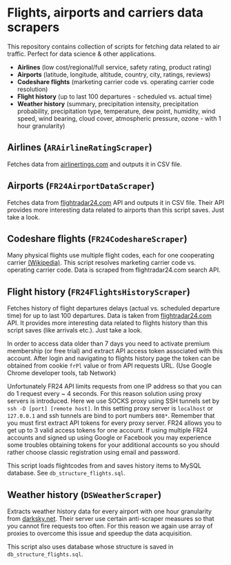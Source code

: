 Flights, airports and carriers data scrapers
============================================

This repository contains collection of scripts for fetching data related to air traffic. Perfect for data science & other applications.

- **Airlines** (low cost/regional/full service, safety rating, product rating)
- **Airports** (latitude, longitude, altitude, country, city, ratings, reviews)
- **Codeshare flights** (marketing carrier code vs. operating carrier code resolution)
- **Flight history** (up to last 100 departures - scheduled vs. actual time)
- **Weather history** (summary, precipitation intensity, precipitation probability, precipitation type, temperature, dew point, humidity, wind speed, wind bearing, cloud cover, atmospheric pressure, ozone - with 1 hour granularity)

Airlines (`ARAirlineRatingScraper`)
-----------------------------------

Fetches data from [airlinertings.com](http://airlinertings.com) and outputs it in CSV file.

Airports (`FR24AirportDataScraper`)
-----------------------------------

Fetches data from [flightradar24.com](http://flightradar24.com) API and outputs it in CSV file. Their API provides more interesting data related to airports than this script saves. Just take a look.

Codeshare flights (`FR24CodeshareScraper`)
------------------------------------------

Many physical flights use multiple flight codes, each for one cooperating carrier [(Wikipedia)](https://en.wikipedia.org/wiki/Codeshare_agreement). This script resolves marketing carrier code vs. operating carrier code. Data is scraped from flightradar24.com search API.

Flight history (`FR24FlightsHistoryScraper`)
--------------------------------------------

Fetches history of flight departures delays (actual vs. scheduled departure time) for up to last 100 departures. Data is taken from [flightradar24.com](http://flightradar24.com) API. It provides more interesting data related to flights history than this script saves (like arrivals etc.). Just take a look.

In order to access data older than 7 days you need to activate premium membership (or free trial) and extract API access token associated with this account. After login and navigating to flights history page the token can be obtained from cookie `frPl` value or from API requests URL. (Use Google Chrome developer tools, tab Network)

Unfortunately FR24 API limits requests from one IP address so that you can do 1 request every ~ 4 seconds. For this reason solution using proxy servers is introduced. Here we use SOCKS proxy using SSH tunnels set by `ssh -D [port] [remote host]`. In this setting proxy server is `localhost` or `127.0.0.1` and ssh tunnels are bind to port numbers `808*`. Remember that you must first extract API tokens for every proxy server. FR24 allows you to get up to 3 valid access tokens for one account. If using multiple FR24 accounts and signed up using Google or Facebook you may experience some troubles obtaining tokens for your additional accounts so you should rather choose classic registration using email and password.

This script loads flightcodes from and saves history items to MySQL database. See `db_structure_flights.sql`.

Weather history (`DSWeatherScraper`)
------------------------------------

Extracts weather history data for every airport with one hour granularity from [darksky.net](http://darksky.net). Their server use certain anti-scraper measures so that you cannot fire requests too often. For this reason we again use array of proxies to overcome this issue and speedup the data acquisition.

This script also uses database whose structure is saved in `db_structure_flights.sql`.
